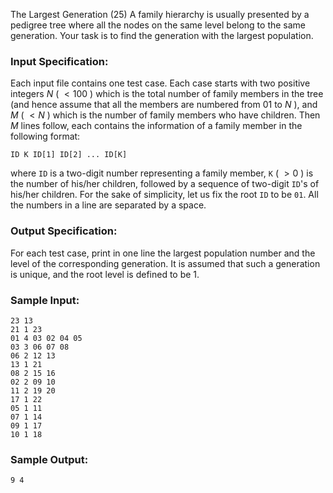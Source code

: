 The Largest Generation (25)
A family hierarchy is usually presented by a pedigree tree where all the nodes
on the same level belong to the same generation. Your task is to find the
generation with the largest population.

### Input Specification:

Each input file contains one test case. Each case starts with two positive
integers $N$ ( $<100$ ) which is the total number of family members in the
tree (and hence assume that all the members are numbered from 01 to $N$ ), and
$M$ ( $<N$ ) which is the number of family members who have children. Then $M$
lines follow, each contains the information of a family member in the
following format:

    
    
    ID K ID[1] ID[2] ... ID[K]
    

where `ID` is a two-digit number representing a family member, `K` ( $>0$ ) is
the number of his/her children, followed by a sequence of two-digit `ID`'s of
his/her children. For the sake of simplicity, let us fix the root `ID` to be
`01`. All the numbers in a line are separated by a space.

### Output Specification:

For each test case, print in one line the largest population number and the
level of the corresponding generation. It is assumed that such a generation is
unique, and the root level is defined to be 1.

### Sample Input:

    
    
    23 13
    21 1 23
    01 4 03 02 04 05
    03 3 06 07 08
    06 2 12 13
    13 1 21
    08 2 15 16
    02 2 09 10
    11 2 19 20
    17 1 22
    05 1 11
    07 1 14
    09 1 17
    10 1 18
    

### Sample Output:

    
    
    9 4
    

